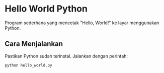# Hello World Python

Program sederhana yang mencetak "Hello, World!" ke layar menggunakan Python.

## Cara Menjalankan

Pastikan Python sudah terinstal. Jalankan dengan perintah:

```bash
python hello_world.py

